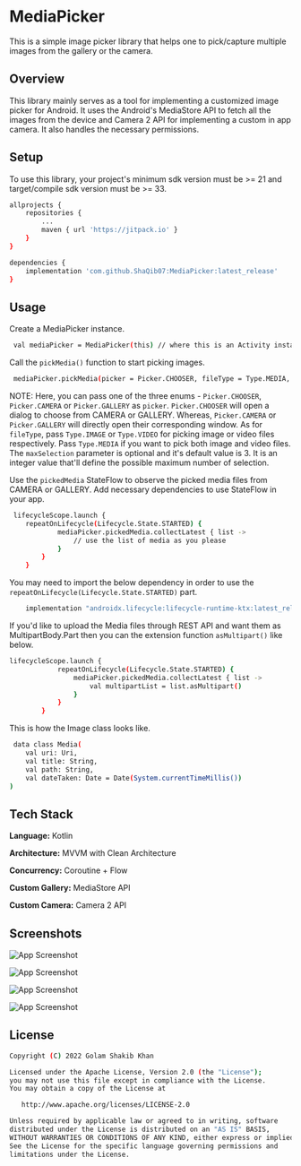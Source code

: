
# MediaPicker

This is a simple image picker library that helps one to pick/capture multiple images from the gallery or the camera.

##  Overview
This library mainly serves as a tool for implementing a customized image picker for Android. 
It uses the Android's MediaStore API to fetch all the images from the device and Camera 2 API for implementing a custom in app camera.
It also handles the necessary permissions. 

## Setup
To use this library, your project's minimum sdk version must be >= 21 and target/compile sdk version must be >= 33.  

```bash
allprojects {
    repositories {
        ...
        maven { url 'https://jitpack.io' }
    }
}

dependencies {
    implementation 'com.github.ShaQib07:MediaPicker:latest_release'
}
```
## Usage
Create a MediaPicker instance.
```bash
 val mediaPicker = MediaPicker(this) // where this is an Activity instance
```
Call the `pickMedia()` function to start picking images.
```bash
 mediaPicker.pickMedia(picker = Picker.CHOOSER, fileType = Type.MEDIA, maxSelection = 3)
```
NOTE: Here, you can pass one of the three enums - `Picker.CHOOSER`, `Picker.CAMERA` or `Picker.GALLERY` as `picker`.
`Picker.CHOOSER` will open a dialog to choose from CAMERA or GALLERY.
Whereas, `Picker.CAMERA` or `Picker.GALLERY` will directly open their corresponding window.
As for `fileType`, pass `Type.IMAGE` or `Type.VIDEO` for picking image or video files respectively.
Pass `Type.MEDIA` if you want to pick both image and video files.
The  `maxSelection` parameter is optional and it's default value is 3. 
It is an integer value that'll define the possible maximum number of selection.

Use the `pickedMedia` StateFlow to observe the picked media files from CAMERA or GALLERY.
Add necessary dependencies to use StateFlow in your app.
```bash
 lifecycleScope.launch {
    repeatOnLifecycle(Lifecycle.State.STARTED) { 
            mediaPicker.pickedMedia.collectLatest { list ->
                // use the list of media as you please
            }
        }
    }
```
You may need to import the below dependency in order to use the `repeatOnLifecycle(Lifecycle.State.STARTED)` part.
```bash
    implementation "androidx.lifecycle:lifecycle-runtime-ktx:latest_release"
```
If you'd like to upload the Media files through REST API and want them as MultipartBody.Part then you can the extension function `asMultipart()` like below.
```bash
lifecycleScope.launch {
            repeatOnLifecycle(Lifecycle.State.STARTED) {
                mediaPicker.pickedMedia.collectLatest { list ->
                    val multipartList = list.asMultipart()
                }
            }
        }
```

This is how the Image class looks like.
```bash
 data class Media(
    val uri: Uri, 
    val title: String, 
    val path: String,
    val dateTaken: Date = Date(System.currentTimeMillis())
)
```
## Tech Stack

**Language:** Kotlin

**Architecture:** MVVM with Clean Architecture

**Concurrency:** Coroutine + Flow

**Custom Gallery:** MediaStore API

**Custom Camera:** Camera 2 API


## Screenshots

![App Screenshot](https://raw.githubusercontent.com/ShaQib07/MediaPicker/master/chooser_dialog.png)

![App Screenshot](https://raw.githubusercontent.com/ShaQib07/MediaPicker/master/gallery_permission.png)

![App Screenshot](https://raw.githubusercontent.com/ShaQib07/MediaPicker/master/gallery.png)

![App Screenshot](https://raw.githubusercontent.com/ShaQib07/MediaPicker/master/camera_permission.png)

## License
```bash
Copyright (C) 2022 Golam Shakib Khan

Licensed under the Apache License, Version 2.0 (the "License");
you may not use this file except in compliance with the License.
You may obtain a copy of the License at

   http://www.apache.org/licenses/LICENSE-2.0

Unless required by applicable law or agreed to in writing, software
distributed under the License is distributed on an "AS IS" BASIS,
WITHOUT WARRANTIES OR CONDITIONS OF ANY KIND, either express or implied.
See the License for the specific language governing permissions and
limitations under the License.
```
